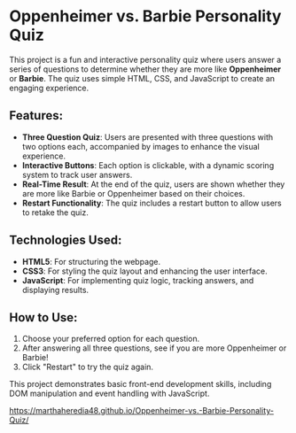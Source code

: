 # Oppenheimer vs. Barbie Personality Quiz

This project is a fun and interactive personality quiz where users answer a series of questions to determine whether they are more like **Oppenheimer** or **Barbie**. The quiz uses simple HTML, CSS, and JavaScript to create an engaging experience.

## Features:
- **Three Question Quiz**: Users are presented with three questions with two options each, accompanied by images to enhance the visual experience.
- **Interactive Buttons**: Each option is clickable, with a dynamic scoring system to track user answers.
- **Real-Time Result**: At the end of the quiz, users are shown whether they are more like Barbie or Oppenheimer based on their choices.
- **Restart Functionality**: The quiz includes a restart button to allow users to retake the quiz.

## Technologies Used:
- **HTML5**: For structuring the webpage.
- **CSS3**: For styling the quiz layout and enhancing the user interface.
- **JavaScript**: For implementing quiz logic, tracking answers, and displaying results.

## How to Use:
1. Choose your preferred option for each question.
2. After answering all three questions, see if you are more Oppenheimer or Barbie!
3. Click "Restart" to try the quiz again.

This project demonstrates basic front-end development skills, including DOM manipulation and event handling with JavaScript.

 https://marthaheredia48.github.io/Oppenheimer-vs.-Barbie-Personality-Quiz/
